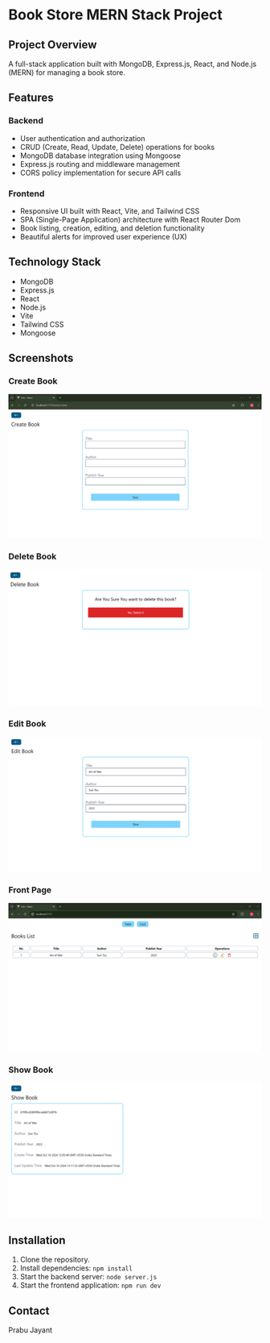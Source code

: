 # Book Store MERN Stack Project

## Project Overview

A full-stack application built with MongoDB, Express.js, React, and Node.js (MERN) for managing a book store.


## Features


### Backend


* User authentication and authorization
* CRUD (Create, Read, Update, Delete) operations for books
* MongoDB database integration using Mongoose
* Express.js routing and middleware management
* CORS policy implementation for secure API calls


### Frontend


* Responsive UI built with React, Vite, and Tailwind CSS
* SPA (Single-Page Application) architecture with React Router Dom
* Book listing, creation, editing, and deletion functionality
* Beautiful alerts for improved user experience (UX)


## Technology Stack


* MongoDB
* Express.js
* React
* Node.js
* Vite
* Tailwind CSS
* Mongoose


## Screenshots


### Create Book
[![Create Book](https://github.com/prabujayant/BookStore-MERN/blob/master/resource/createbook.png)](https://github.com/prabujayant/BookStore-MERN/blob/master/resource/createbook.png)


### Delete Book
[![Delete Book](https://github.com/prabujayant/BookStore-MERN/blob/master/resource/deletebook.png)](https://github.com/prabujayant/BookStore-MERN/blob/master/resource/deletebook.png)


### Edit Book
[![Edit Book](https://github.com/prabujayant/BookStore-MERN/blob/master/resource/editbook.png)](https://github.com/prabujayant/BookStore-MERN/blob/master/resource/editbook.png)


### Front Page
[![Front Page](https://github.com/prabujayant/BookStore-MERN/blob/master/resource/front%20page.png)](https://github.com/prabujayant/BookStore-MERN/blob/master/resource/front%20page.png)


### Show Book
[![Show Book](https://github.com/prabujayant/BookStore-MERN/blob/master/resource/showbook.png)](https://github.com/prabujayant/BookStore-MERN/blob/master/resource/showbook.png)


## Installation


1. Clone the repository.
2. Install dependencies: `npm install`
3. Start the backend server: `node server.js`
4. Start the frontend application: `npm run dev`


## Contact


Prabu Jayant
